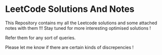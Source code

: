 # LeetCode Solutions And Notes 

This Repository contains my all the Leetcode solutions and some attached notes with them !!!
Stay tuned for more interesting optimised solutions !

Refer them for any sort of queries.


Please let me know if there are certain kinds of discrepencies !
